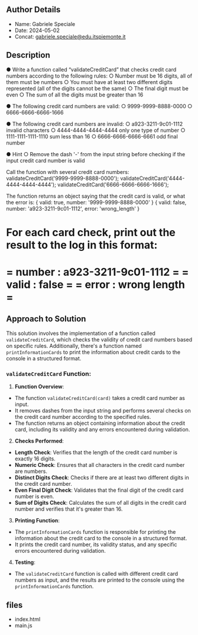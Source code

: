 ## Author Details

* Name: Gabriele Speciale
* Date: 2024-05-02
* Concat: gabriele.speciale@edu.itspiemonte.it



## Description

● Write a function called “validateCreditCard” that checks credit card 
    numbers according to the following rules:
    ○ Number must be 16 digits, all of them must be numbers
    ○ You must have at least two different digits represented (all of the digits cannot be the same)
    ○ The final digit must be even
    ○ The sum of all the digits must be greater than 16

  ● The following credit card numbers are valid:
    ○ 9999-9999-8888-0000
    ○ 6666-6666-6666-1666

  ● The following credit card numbers are invalid:
    ○ a923-3211-9c01-1112 invalid characters
    ○ 4444-4444-4444-4444 only one type of number
    ○ 1111-1111-1111-1110 sum less than 16
    ○ 6666-6666-6666-6661 odd final number

  ● Hint
    ○ Remove the dash '-' from the input string before checking if the input credit card number is 
      valid

Call the function with several credit card numbers:
validateCreditCard('9999-9999-8888-0000');
validateCreditCard('4444-4444-4444-4444');
validateCreditCard('6666-6666-6666-1666');

The function returns an object saying that the credit card is valid, or what the error is:
{ valid: true, number: '9999-9999-8888-0000' }
{ valid: false, number: 'a923-3211-9c01-1112', error: 'wrong_length' }

For each card check, print out the result to the log in this format:
================================
= number : a923-3211-9c01-1112 =
= valid : false =
= error : wrong length =
================================






## Approach to Solution

This solution involves the implementation of a function called `validateCreditCard`, which checks the validity of credit card numbers based on specific rules. Additionally, there's a function named `printInformationCards` to print the information about credit cards to the console in a structured format.

### `validateCreditCard` Function:
1. **Function Overview**:
- The function `validateCreditCard(card)` takes a credit card number as input.
- It removes dashes from the input string and performs several checks on the credit card number according to the specified rules.
- The function returns an object containing information about the credit card, including its validity and any errors encountered during validation.

2. **Checks Performed**:
- **Length Check**: Verifies that the length of the credit card number is exactly 16 digits.
- **Numeric Check**: Ensures that all characters in the credit card number are numbers.
- **Distinct Digits Check**: Checks if there are at least two different digits in the credit card number.
- **Even Final Digit Check**: Validates that the final digit of the credit card number is even.
- **Sum of Digits Check**: Calculates the sum of all digits in the credit card number and verifies that it's greater than 16.

3. **Printing Function**:
- The `printInformationCards` function is responsible for printing the information about the credit card to the console in a structured format.
- It prints the credit card number, its validity status, and any specific errors encountered during validation.

4. **Testing**:
- The `validateCreditCard` function is called with different credit card numbers as input, and the results are printed to the console using the `printInformationCards` function.





## files

* index.html
* main.js